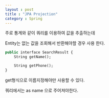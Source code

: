 ```yaml
---
layout : post
title : "JPA Projection"
category : Spring
---
```

주로 통계와 같이 쿼리를 이용하여 값을 추출하는데

Entity는 없는 값을 조회해서 반환해야할 경우 사용 한다.

```sql
public interface SearchResult {
    String getName();

    String getPhone();
}
```

get형식으로 이름지정해야만 사용할 수 있다.

쿼리에서는 as name 으로 주어져야한다.
